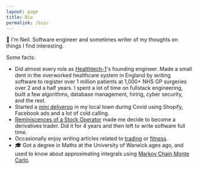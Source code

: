 ```yaml
---
layout: page
title: Bio
permalink: /bio/
---
```

:metal: I'm Neil. Software engineer and sometimes writer of my thoughts on things I find interesting.

Some facts:
* Did almost every role as [Healthtech-1](https://www.healthtech1.uk)'s founding engineer. Made a small dent in the overworked healthcare system in England by writing software to register over 1 million patients at 1,000+ NHS GP surgeries over 2 and a half years. I spent a lot of time on fullstack engineering, built a few algorithms, database management, hiring, cyber security, and the rest.
* Started a [mini deliveroo](https://www.instagram.com/feed.bucks/) in my local town during Covid using Shopify, Facebook ads and a lot of cold calling.
* [Reminiscences of a Stock Operator](https://www.trendfollowing.com/whitepaper/Edwin_LeFevre_Reminiscences_of_a_Stock_Operator.pdf) made me decide to become a derivatives trader. Did it for 4 years and then left to write software full time.
* Occasionally enjoy writing articles related to [trading](https://medium.com/towards-data-science/yield-curve-building-in-python-8d7974a6e7e3) or [fitness](https://medium.com/towards-data-science/machine-learning-cycling-300w-ftp-part-1-2abb04b30036).
* :mortar_board: Got a degree in Maths at the University of Warwick ages ago, and used to know about approximating integrals using [Markov Chain Monte Carlo](https://www.youtube.com/watch?v=12eZWG0Z5gY).
